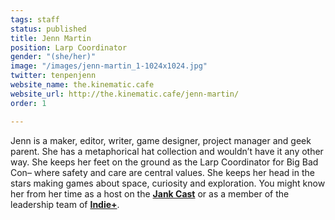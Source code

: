 ```yaml
---
tags: staff
status: published
title: Jenn Martin
position: Larp Coordinator
gender: "(she/her)"
image: "/images/jenn-martin_1-1024x1024.jpg"
twitter: tenpenjenn
website_name: the.kinematic.cafe
website_url: http://the.kinematic.cafe/jenn-martin/
order: 1

---
```

Jenn is a maker, editor, writer, game designer, project manager and geek parent. She has a metaphorical hat collection and wouldn’t have it any other way. She keeps her feet on the ground as the Larp Coordinator for Big Bad Con– where safety and care are central values. She keeps her head in the stars making games about space, curiosity and exploration. You might know her from her time as a host on the [**Jank Cast**](http://jankcast.com/) or as a member of the leadership team of [**Indie+**](http://www.indieplus.org/).